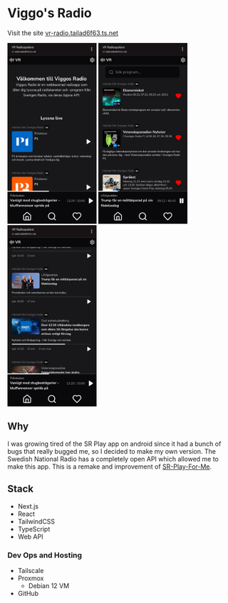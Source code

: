 # Viggo's Radio

Visit the site [vr-radio.tailad6f63.ts.net](https://vr-radio.tailad6f63.ts.net/)

<div style="display:inline">
  <img src="screenshots/home-page.png" alt="Home page screenshot" width="200"/>
  <img src="screenshots/search-page.png" alt="Search page screenshot" width="200"/>
  <img src="screenshots/feed-page.png" alt="Feed page screenshot" width="200"/>
</div>

## Why
I was growing tired of the SR Play app on android since it had a bunch of bugs that really bugged me, so I decided to make my own version. The Swedish National Radio has a completely open API which allowed me to make this app. This is a remake and improvement of [SR-Play-For-Me](https://github.com/VenaStrom/SR-Play-For-Me).

## Stack
- Next.js
- React
- TailwindCSS
- TypeScript
- Web API

### Dev Ops and Hosting
- Tailscale
- Proxmox
  - Debian 12 VM
- GitHub
